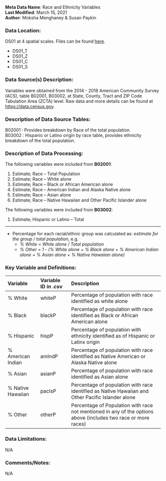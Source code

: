 **Meta Data Name**: Race and Ethnicity Variables  
**Last Modified**: March 15, 2021  
**Author**: Moksha Menghaney & Susan Paykin 

### Data Location: 
DS01 at 4 spatial scales. Files can be found [here](/data_final).
* DS01_T  
* DS01_Z  
* DS01_C  
* DS01_S  

### Data Source(s) Description:  
Variables were obtained from the 2014 - 2018 American Community Survey (ACS), table B02001, B03002, at State, County, Tract and ZIP Code Tabulation Area (ZCTA) level. Raw data and more details can be found at https://data.census.gov.

### Description of Data Source Tables:
B02001 : Provides breakdown by Race of the total population. <br>
B03002 : Hispanic or Latino origin by race table, provides ethnicity breakdown of the total population.

### Description of Data Processing: 
The following variables were included from **B02001**:  
  1.	Estimate; Race – Total Population  
  2.	Estimate; Race – White alone 
  3.	Estimate; Race – Black or African American alone 
  4.	Estimate; Race – American Indian and Alaska Native alone 
  5.	Estimate; Race – Asian alone 
  6.	Estimate; Race – Native Hawaiian and Other Pacific Islander alone 

The following variables were included from **B03002**:
  1.	Estimate; Hispanic or Latino – Total  

----------
* Percentage for each racial/ethnic group was calculated as: *estimate for the group / total population*, e.g.
  -  *% White = White alone / Total population* 
  -  *% Other  = 1 - (% White alone + % Black alone + % American Indian alone + % Asian alone + % Native Hawaiian alone)*

### Key Variable and Definitions:
| Variable | Variable ID in .csv | Description |
|:---------|:--------------------|:------------|
| % White  | whiteP | Percentage of population with race identified as white alone |
| % Black  | blackP | Percentage of population with race identified as Black or African American alone |
| % Hispanic | hispP | Percentage of population with ethnicity identified as of Hispanic or Latinx origin |
| % American Indian | amIndP | Percentage of population with race identified as Native American or Alaska Native alone |
| % Asian  | asianP | Percentage of population with race identified as Asian alone |
| % Native Hawaiian | pacIsP | Percentage of population with race identified as Native Hawaiian and Other Pacific Islander alone |
| % Other | otherP | Percentage of Population with race not mentioned in any of the options above (includes two race or more races) |

### Data Limitations:
N/A

### Comments/Notes:
N/A

